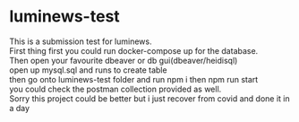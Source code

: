 # luminews-test

This is a submission test for luminews.   
First thing first you could run docker-compose up for the database.   
Then open your favourite dbeaver or db gui(dbeaver/heidisql)   
open up mysql.sql and runs to create table   
then go onto luminews-test folder and run npm i then npm run start   
you could check the postman collection provided as well.   
Sorry this project could be better but i just recover from covid and done it in a day
